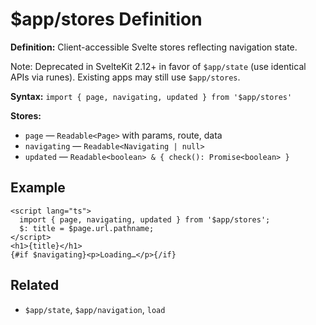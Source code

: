 # $app/stores Definition

**Definition:** Client-accessible Svelte stores reflecting navigation
state.

Note: Deprecated in SvelteKit 2.12+ in favor of `$app/state` (use
identical APIs via runes). Existing apps may still use `$app/stores`.

**Syntax:** `import { page, navigating, updated } from '$app/stores'`

**Stores:**

- `page` — `Readable<Page>` with params, route, data
- `navigating` — `Readable<Navigating | null>`
- `updated` — `Readable<boolean> & { check(): Promise<boolean> }`

## Example

```svelte
<script lang="ts">
  import { page, navigating, updated } from '$app/stores';
  $: title = $page.url.pathname;
</script>
<h1>{title}</h1>
{#if $navigating}<p>Loading…</p>{/if}
```

## Related

- `$app/state`, `$app/navigation`, `load`
